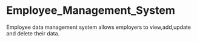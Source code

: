 # Employee_Management_System
Employee data management system allows employers to view,add,update  and delete their data.
